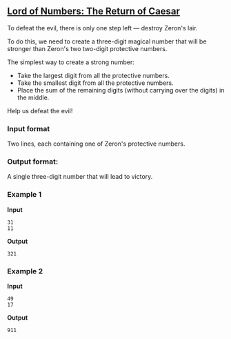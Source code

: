## [Lord of Numbers: The Return of Caesar](../../../solutions/2.2/22_o.py)

To defeat the evil, there is only one step left — destroy Zeron's lair.

To do this, we need to create a three-digit magical number that will be stronger than Zeron's two two-digit protective numbers.

The simplest way to create a strong number:

- Take the largest digit from all the protective numbers.
- Take the smallest digit from all the protective numbers.
- Place the sum of the remaining digits (without carrying over the digits) in the middle.

Help us defeat the evil!

### Input format

Two lines, each containing one of Zeron's protective numbers.

### Output format:

A single three-digit number that will lead to victory.

### Example 1

__Input__
```plaintext
31
11
```

__Output__
```plaintext
321
```

### Example 2

__Input__
```plaintext
49
17
```

__Output__
```plaintext
911
```
